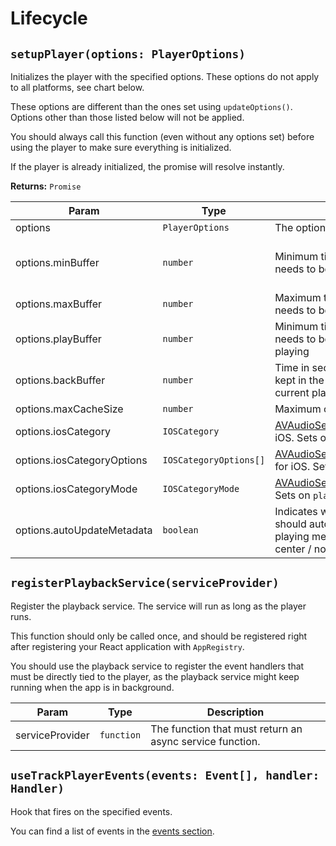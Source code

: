 # Lifecycle

## `setupPlayer(options: PlayerOptions)`

Initializes the player with the specified options. These options do not apply to all platforms, see chart below.

These options are different than the ones set using `updateOptions()`. Options other than those listed below will not be applied.

You should always call this function (even without any options set) before using the player to make sure everything is initialized.

If the player is already initialized, the promise will resolve instantly.

**Returns:** `Promise`

| Param                      | Type                   | Description                                                                                                                                               | Default                       | Android | iOS | Windows |
| -------------------------- | ---------------------- | --------------------------------------------------------------------------------------------------------------------------------------------------------- | ----------------------------- | :-----: | :-: | :-----: |
| options                    | `PlayerOptions`        | The options                                                                                                                                               |
| options.minBuffer          | `number`               | Minimum time in seconds that needs to be buffered                                                                                                         | 15 (android), automatic (ios) |   ✅    | ✅  |   ❌    |
| options.maxBuffer          | `number`               | Maximum time in seconds that needs to be buffered                                                                                                         | 50                            |   ✅    | ❌  |   ❌    |
| options.playBuffer         | `number`               | Minimum time in seconds that needs to be buffered to start playing                                                                                        | 2.5                           |   ✅    | ❌  |   ❌    |
| options.backBuffer         | `number`               | Time in seconds that should be kept in the buffer behind the current playhead time.                                                                       | 0                             |   ✅    | ❌  |   ❌    |
| options.maxCacheSize       | `number`               | Maximum cache size in kilobytes                                                                                                                           | 0                             |   ✅    | ❌  |   ❌    |
| options.iosCategory        | `IOSCategory`          | [AVAudioSession.Category](https://developer.apple.com/documentation/avfoundation/avaudiosession/1616615-category) for iOS. Sets on `play()`               | `playback`                    |   ❌    | ✅  |   ❌    |
| options.iosCategoryOptions | `IOSCategoryOptions[]` | [AVAudioSession.CategoryOptions](https://developer.apple.com/documentation/avfoundation/avaudiosession/1616503-categoryoptions) for iOS. Sets on `play()` | `[]`                          |   ❌    | ✅  |   ❌    |
| options.iosCategoryMode    | `IOSCategoryMode`      | [AVAudioSession.Mode](https://developer.apple.com/documentation/avfoundation/avaudiosession/1616508-mode) for iOS. Sets on `play()`                       | `default`                     |   ❌    | ✅  |   ❌    |
| options.autoUpdateMetadata | `boolean`              | Indicates whether the player should automatically update now playing metadata data in control center / notification.                                      | true                          |   ✅    | ❌  |   ❌    |

## `registerPlaybackService(serviceProvider)`

Register the playback service. The service will run as long as the player runs.

This function should only be called once, and should be registered right after registering your React application with `AppRegistry`.

You should use the playback service to register the event handlers that must be directly tied to the player, as the playback service might keep running when the app is in background.

| Param           | Type       | Description                                              |
| --------------- | ---------- | -------------------------------------------------------- |
| serviceProvider | `function` | The function that must return an async service function. |

## `useTrackPlayerEvents(events: Event[], handler: Handler)`

Hook that fires on the specified events.

You can find a list of events in the [events section](../events.md#player).
